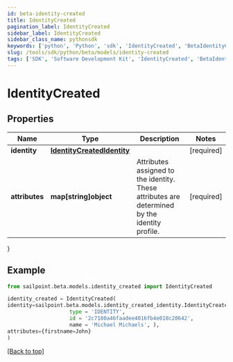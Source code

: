 ```yaml
---
id: beta-identity-created
title: IdentityCreated
pagination_label: IdentityCreated
sidebar_label: IdentityCreated
sidebar_class_name: pythonsdk
keywords: ['python', 'Python', 'sdk', 'IdentityCreated', 'BetaIdentityCreated'] 
slug: /tools/sdk/python/beta/models/identity-created
tags: ['SDK', 'Software Development Kit', 'IdentityCreated', 'BetaIdentityCreated']
---
```


# IdentityCreated


## Properties

Name | Type | Description | Notes
------------ | ------------- | ------------- | -------------
**identity** | [**IdentityCreatedIdentity**](identity-created-identity) |  | [required]
**attributes** | **map[string]object** | Attributes assigned to the identity. These attributes are determined by the identity profile. | [required]
}

## Example

```python
from sailpoint.beta.models.identity_created import IdentityCreated

identity_created = IdentityCreated(
identity=sailpoint.beta.models.identity_created_identity.IdentityCreated_identity(
                    type = 'IDENTITY', 
                    id = '2c7180a46faadee4016fb4e018c20642', 
                    name = 'Michael Michaels', ),
attributes={firstname=John}
)

```
[[Back to top]](#) 

